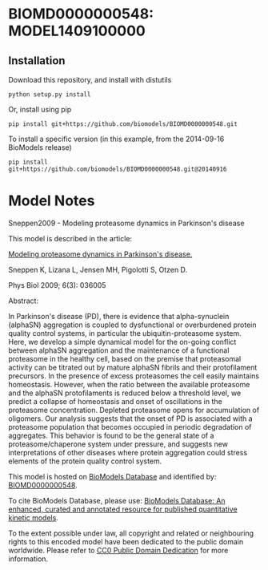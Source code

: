 # BIOMD0000000548: MODEL1409100000

## Installation

Download this repository, and install with distutils

`python setup.py install`

Or, install using pip

`pip install git+https://github.com/biomodels/BIOMD0000000548.git`

To install a specific version (in this example, from the 2014-09-16 BioModels release)

`pip install git+https://github.com/biomodels/BIOMD0000000548.git@20140916`


# Model Notes


Sneppen2009 - Modeling proteasome dynamics in Parkinson's disease

This model is described in the article:

[Modeling proteasome dynamics in Parkinson's
disease.](http://identifiers.org/pubmed/19411740)

Sneppen K, Lizana L, Jensen MH, Pigolotti S, Otzen D.

Phys Biol 2009; 6(3): 036005

Abstract:

In Parkinson's disease (PD), there is evidence that alpha-synuclein (alphaSN)
aggregation is coupled to dysfunctional or overburdened protein quality
control systems, in particular the ubiquitin-proteasome system. Here, we
develop a simple dynamical model for the on-going conflict between alphaSN
aggregation and the maintenance of a functional proteasome in the healthy
cell, based on the premise that proteasomal activity can be titrated out by
mature alphaSN fibrils and their protofilament precursors. In the presence of
excess proteasomes the cell easily maintains homeostasis. However, when the
ratio between the available proteasome and the alphaSN protofilaments is
reduced below a threshold level, we predict a collapse of homeostasis and
onset of oscillations in the proteasome concentration. Depleted proteasome
opens for accumulation of oligomers. Our analysis suggests that the onset of
PD is associated with a proteasome population that becomes occupied in
periodic degradation of aggregates. This behavior is found to be the general
state of a proteasome/chaperone system under pressure, and suggests new
interpretations of other diseases where protein aggregation could stress
elements of the protein quality control system.

This model is hosted on [BioModels Database](http://www.ebi.ac.uk/biomodels/)
and identified by:
[BIOMD0000000548](http://identifiers.org/biomodels.db/BIOMD0000000548).

To cite BioModels Database, please use: [BioModels Database: An enhanced,
curated and annotated resource for published quantitative kinetic
models](http://identifiers.org/pubmed/20587024).

To the extent possible under law, all copyright and related or neighbouring
rights to this encoded model have been dedicated to the public domain
worldwide. Please refer to [CC0 Public Domain
Dedication](http://creativecommons.org/publicdomain/zero/1.0/) for more
information.


